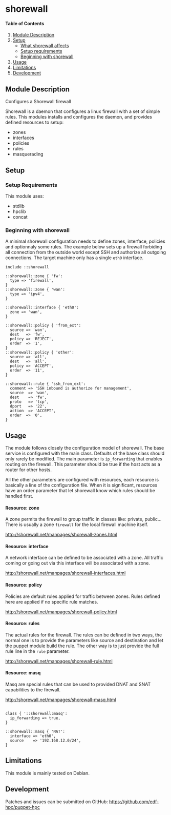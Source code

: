 # shorewall

#### Table of Contents

1. [Module Description](#module-description)
2. [Setup](#setup)
    * [What shorewall affects](#what-shorewall-affects)
    * [Setup requirements](#setup-requirements)
    * [Beginning with shorewall](#beginning-with-shorewall)
3. [Usage](#usage)
4. [Limitations](#limitations)
5. [Development](#development)

## Module Description

Configures a Shorewall firewall

Shorewall is a daemon that configures a linux firewall with a set of simple
rules. This modules installs and configures the daemon, and provides defined
resources to setup:

- zones
- interfaces
- policies
- rules
- masquerading

## Setup

### Setup Requirements

This module uses:
 * stdlib
 * hpclib
 * concat

### Beginning with shorewall

A minimal shorewall configuration needs to define zones, interface, policies
and optionnaly some rules. The example below sets up a firewall forbiding all
connection from the outside world except SSH and authorize all outgoing
connections. The target machine only has a single ``eth0`` interface.

```
include ::shorewall

::shorewall::zone { 'fw':
  type => 'firewall',
}
::shorewall::zone { 'wan':
  type => 'ipv4',
}

::shorewall::interface { 'eth0':
  zone => 'wan',
}

::shorewall::policy { 'from_ext':
  source => 'wan',
  dest   => 'fw',
  policy => 'REJECT',
  order  => '1',
}
::shorewall::policy { 'other':
  source => 'all',
  dest   => 'all',
  policy => 'ACCEPT',
  order  => '11',
}

::shorewall::rule { 'ssh_from_ext':
  comment => 'SSH inbound is authorize for management',
  source  => 'wan',
  dest    => 'fw',
  proto   => 'tcp',
  dport   => '22',
  action  => 'ACCEPT',
  order  => '0',
}
```

## Usage

The module follows closely the configuration model of shorewall. The base
service is configured with the main class. Defaults of the base class should
only rarely be modified. The main parameter is ``ip_forwarding`` that enables
routing on the firewall. This parameter should be true if the host acts as a
router for other hosts.

All the other parameters are configured with resources, each resource is
basically a line of the configuration file. When it is significant, resources
have an order parameter that let shorewall know which rules should be handled
first.

#### Resource: zone

A zone permits the firewall to group traffic in classes like: private,
public... There is usually a zone ``firewall`` for the local firewall machine
itself.

http://shorewall.net/manpages/shorewall-zones.html

#### Resource: interface

A network interface can be defined to be associated with a zone. All traffic
coming or going out via this interface will be associated with a zone.

http://shorewall.net/manpages/shorewall-interfaces.html

#### Resource: policy

Policies are default rules applied for traffic between zones. Rules defined
here are applied if no specific rule matches.

http://shorewall.net/manpages/shorewall-policy.html

#### Resource: rules

The actual rules for the firewall. The rules can be defined in two ways, the
normal one is to provide the parameters like source and destination and let the
puppet module build the rule. The other way is to just provide the full rule
line in the ``rule`` parameter.

http://shorewall.net/manpages/shorewall-rule.html

#### Resource: masq

Masq are special rules that can be used to provided DNAT and SNAT capabilities
to the firewall.

http://shorewall.net/manpages/shorewall-masq.html

```

class { '::shorewall:masq':
  ip_forwarding => true,
}

::shorewall::masq { 'NAT':
  interface => 'eth0',
  source    => '192.168.12.0/24',
}
```

## Limitations

This module is mainly tested on Debian.

## Development

Patches and issues can be submitted on GitHub:
https://github.com/edf-hpc/puppet-hpc
